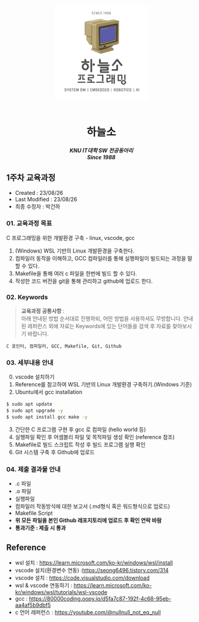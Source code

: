 <h3 align="center">
    <img src="../img/HANULSO_LOGO1.png"
    width="250" height="250"/>
    <br>
    <br>
    <h1 align="center"> 하늘소</h1>
</h3>

<h5 align="center">
    KNU IT대학 SW 전공동아리
    <br>
    Since 1988
</h5>

## 1주차 교육과정

- Created : 23/08/26
- Last Modified : 23/08/26
- 최종 수정자 : 박건하


### 01. 교육과정 목표

C 프로그래밍을 위한 개발환경 구축 - linux, vscode, gcc

1. (Windows) WSL 기반의 Linux 개발환경을 구축한다.
2. 컴파일러 동작을 이해하고, GCC 컴파일러를 통해 실행파일이 빌드되는 과정을 말할 수 있다.
3. Makefile을 통해 여러 c 파일을 한번에 빌드 할 수 있다.
4. 작성한 코드 버전을 git을 통해 관리하고 github에 업로드 한다.

### 02. Keywords
> **교육과정 공통사항** :   
> 아래 안내된 방법 순서대로 진행하되, 어떤 방법을 사용하셔도 무방합니다.
> 안내된 레퍼런스 외에 자료는 Keywords에 있는 단어들을 검색 후 자료를 찾아보시기 바랍니다.

    C 포인터, 컴파일러, GCC, Makefile, Git, Github

### 03. 세부내용 안내

0. vscode 설치하기
1. Reference를 참고하여 WSL 기반의 Linux 개발환경 구축하기.(Windows 기준)
2. Ubuntu에서 gcc installation

```bash
$ sudo apt update
$ sudo apt upgrade -y
$ sudo apt install gcc make -y
```

3. 간단한 C 프로그램 구현 후 gcc 로 컴파일 (hello world 등)
4. 실행파일 확인 후 어셈블리 파일 및 목적파일 생성 확인 (reference 참조)
5. Makefile로 빌드 스크립트 작성 후 빌드 프로그램 실행 확인
6. Git 시스템 구축 후 Github에 업로드

### 04. 제출 결과물 안내

- .c 파일
- .o 파일
- 실행파일
- 컴파일러 작동방식에 대한 보고서 (.md형식 혹은 워드형식으로 업로드)
- Makefile Script
- **위 모든 파일을 본인 Github 레포지토리에 업로드 후 확인 연락 바람**
- **통과기준 : 제출 시 통과**

## Reference

- wsl 설치 : https://learn.microsoft.com/ko-kr/windows/wsl/install
- vscode 설치(환경변수 연동) :https://seong6496.tistory.com/314
- vscode 설치 : https://code.visualstudio.com/download
- wsl & vscode 연동하기 : https://learn.microsoft.com/ko-kr/windows/wsl/tutorials/wsl-vscode
- gcc : https://80000coding.oopy.io/d5fa7c87-192f-4c68-95eb-aa4af5b9dbf5
- c 언어 레퍼런스 : https://youtube.com/@nullnull_not_eq_null
